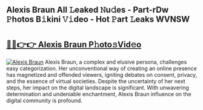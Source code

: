 ## Alexis Braun All 𝙻eaked 𝙽u𝚍es - Part-rDw 𝙿hotos B𝚒kini 𝚅𝚒deo - Hot 𝙿art 𝙻eaks WVNSW

# <h2><a href="http://ld3mdv.urlbe.top/?page=Alexis+Braun">🔗🔗👉👉 Alexis Braun P𝚑oto𝚜Vid𝚎o</a></h2>

[![Alexis Braun](https://i.imgur.com/eBuTRDB.gif)](http://ld3mdv.urlbe.top/?page=Alexis+Braun)
Alexis Braun, a complex and elusive persona, challenges easy categorization. Her unconventional way of creating an online presence has magnetized and offended viewers, igniting debates on consent, privacy, and the essence of virtual societies. Despite the uncertainty of her next steps, her impact on the digital landscape is significant. With unwavering determination and undeniable enchantment, Alexis Braun influence on the digital community is profound.
